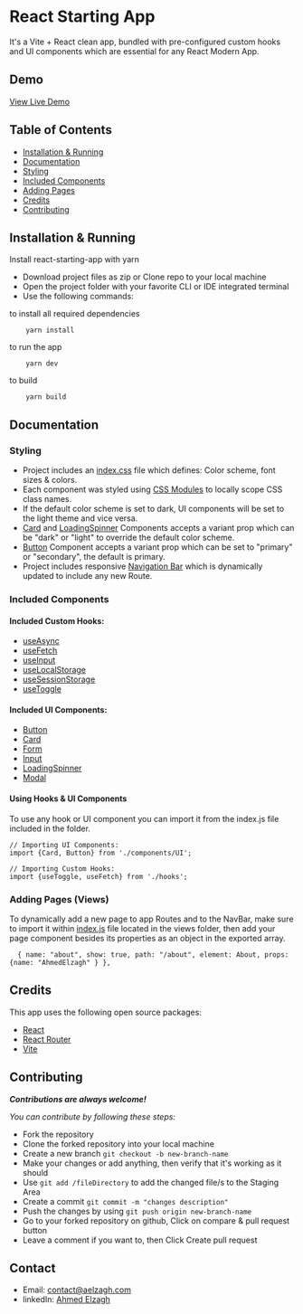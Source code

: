
# React Starting App

It's a Vite + React clean app, bundled with pre-configured custom hooks and UI components which are essential for any React Modern App.

## Demo

[View Live Demo](http://clean.aelzagh.com/)


## Table of Contents

* [Installation & Running](#installation--running)
* [Documentation](#documentation)
* [Styling](#styling)
* [Included Components](#included-components)
* [Adding Pages](#adding-pages-views)
* [Credits](#credits)
* [Contributing](#contributing)

## Installation & Running

Install react-starting-app with yarn
- Download project files as zip or Clone repo to your local machine
- Open the project folder with your favorite CLI or IDE integrated terminal
- Use the following commands:

to install all required dependencies
```
    yarn install
```
to run the app
```
    yarn dev
```
to build
```
    yarn build
```

## Documentation

### Styling
- Project includes an [index.css](/src/index.css) file which defines: Color scheme, font sizes & colors.
- Each component was styled using [CSS Modules](https://create-react-app.dev/docs/adding-a-css-modules-stylesheet/) to locally scope CSS class names.
- If the default color scheme is set to dark, UI components will be set to the light theme and vice versa.
- [Card](/src/components/UI/Card) and [LoadingSpinner](/src/components/UI/LoadingSpinner) Components accepts a variant prop which can be "dark" or "light" to override the default color scheme.
- [Button](/src/components/UI/Button) Component accepts a variant prop which can be set to "primary" or "secondary", the default is primary.
- Project includes responsive [Navigation Bar](/src/components/Layout/NavBar/NavBar.jsx) which is dynamically updated to include any new Route.

### Included Components
#### Included Custom Hooks:
- [useAsync](/src/hooks/use-async.js)
- [useFetch](/src/hooks/use-fetch.js)
- [useInput](/src/hooks/use-input.js)
- [useLocalStorage](/src/hooks/use-storage.js)
- [useSessionStorage](/src/hooks/use-storage.js)
- [useToggle](/src/hooks/use-toggle.js)
#### Included UI Components:
- [Button](/src/components/UI/Button/Button.jsx)
- [Card](/src/components/UI/Card/Card.jsx)
- [Form](/src/components/UI/Form/Form.jsx)
- [Input](/src/components/UI/Input/Input.jsx)
- [LoadingSpinner](/src/components/UI/LoadingSpinner/LoadingSpinner.jsx)
- [Modal](/src/components/UI/Modal/Modal.jsx)

#### Using Hooks & UI Components
To use any hook or UI component you can import it from the index.js file included in the folder.
```
// Importing UI Components:
import {Card, Button} from './components/UI';

// Importing Custom Hooks:
import {useToggle, useFetch} from './hooks';
```

### Adding Pages (Views)
To dynamically add a new page to app Routes and to the NavBar, make sure to import it within [index.js](/src/views/index.js) file located in the views folder, then add your page component besides its properties as an object in the exported array.
```
  { name: "about", show: true, path: "/about", element: About, props: {name: "AhmedElzagh" } },
```
## Credits

This app uses the following open source packages:

 - [React](https://reactjs.org/)
 - [React Router](https://reactrouter.com/en/main)
 - [Vite](https://vitejs.dev/)

## Contributing

***Contributions are always welcome!***

*You can contribute by following these steps:*
- Fork the repository
- Clone the forked repository into your local machine
- Create a new branch `git checkout -b new-branch-name`
- Make your changes or add anything, then verify that it's working as it should
- Use `git add /fileDirectory` to add the changed file/s to the Staging Area
- Create a commit `git commit -m "changes description"`
- Push the changes by using `git push origin new-branch-name`
- Go to your forked repository on github, Click on compare & pull request button
- Leave a comment if you want to, then Click Create pull request

## Contact

- Email: contact@aelzagh.com
- linkedIn: [Ahmed Elzagh](https://www.linkedin.com/in/ahmed-elzagh/)